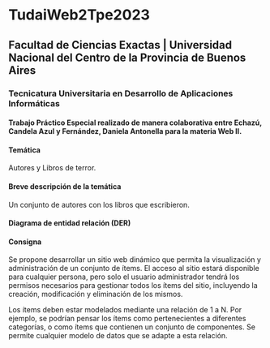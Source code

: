 <h1>TudaiWeb2Tpe2023</h1>

<h2>Facultad de Ciencias Exactas | Universidad Nacional del Centro de la Provincia de Buenos Aires</h2>

<h3>Tecnicatura Universitaria en Desarrollo de Aplicaciones Informáticas</h3>

<h4>Trabajo Práctico Especial realizado de manera colaborativa entre Echazú, Candela Azul y Fernández, Daniela Antonella para la materia Web II.</h4>

<h4>Temática</h4>
<p>Autores y Libros de terror.</p>

<h4>Breve descripción de la temática</h4>
<p>Un conjunto de autores con los libros que escribieron.</p>

<h4>Diagrama de entidad relación (DER)</h4>

<h4>Consigna</h4>
<p>Se propone desarrollar un sitio web dinámico que permita la visualización y administración de un conjunto de ítems. El acceso al sitio estará disponible para cualquier persona, pero solo el usuario administrador tendrá los permisos necesarios para gestionar todos los ítems del sitio, incluyendo la creación, modificación y eliminación de los mismos.</p>

<p>Los ítems deben estar modelados mediante una relación de 1 a N. Por ejemplo, se podrían pensar los ítems como pertenecientes a diferentes categorías, o como ítems que contienen un conjunto de componentes. Se permite cualquier modelo de datos que se adapte a esta relación.</p>
